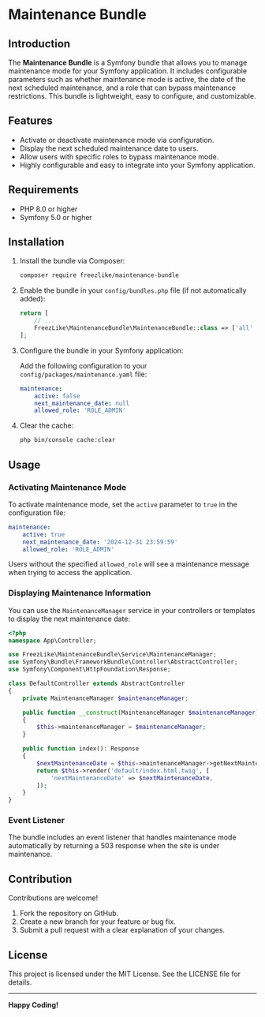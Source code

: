 # Maintenance Bundle

## Introduction

The **Maintenance Bundle** is a Symfony bundle that allows you to manage maintenance mode for your Symfony application. 
It includes configurable parameters such as whether maintenance mode is active, the date of the next scheduled maintenance, 
and a role that can bypass maintenance restrictions. This bundle is lightweight, easy to configure, and customizable.

## Features

- Activate or deactivate maintenance mode via configuration.
- Display the next scheduled maintenance date to users.
- Allow users with specific roles to bypass maintenance mode.
- Highly configurable and easy to integrate into your Symfony application.

## Requirements

- PHP 8.0 or higher
- Symfony 5.0 or higher

## Installation

1. Install the bundle via Composer:

   ```bash
   composer require freezlike/maintenance-bundle
   ```

2. Enable the bundle in your `config/bundles.php` file (if not automatically added):

   ```php
   return [
       // ...
       FreezLike\MaintenanceBundle\MaintenanceBundle::class => ['all' => true],
   ];
   ```

3. Configure the bundle in your Symfony application:

   Add the following configuration to your `config/packages/maintenance.yaml` file:

   ```yaml
   maintenance:
       active: false
       next_maintenance_date: null
       allowed_role: 'ROLE_ADMIN'
   ```

4. Clear the cache:

   ```bash
   php bin/console cache:clear
   ```

## Usage

### Activating Maintenance Mode

To activate maintenance mode, set the `active` parameter to `true` in the configuration file:

```yaml
maintenance:
    active: true
    next_maintenance_date: '2024-12-31 23:59:59'
    allowed_role: 'ROLE_ADMIN'
```

Users without the specified `allowed_role` will see a maintenance message when trying to access the application.

### Displaying Maintenance Information

You can use the `MaintenanceManager` service in your controllers or templates to display the next maintenance date:

```php
<?php
namespace App\Controller;

use FreezLike\MaintenanceBundle\Service\MaintenanceManager;
use Symfony\Bundle\FrameworkBundle\Controller\AbstractController;
use Symfony\Component\HttpFoundation\Response;

class DefaultController extends AbstractController
{
    private MaintenanceManager $maintenanceManager;

    public function __construct(MaintenanceManager $maintenanceManager)
    {
        $this->maintenanceManager = $maintenanceManager;
    }

    public function index(): Response
    {
        $nextMaintenanceDate = $this->maintenanceManager->getNextMaintenanceDate();
        return $this->render('default/index.html.twig', [
            'nextMaintenanceDate' => $nextMaintenanceDate,
        ]);
    }
}
```

### Event Listener

The bundle includes an event listener that handles maintenance mode automatically by returning a 503 response when the site is under maintenance.

## Contribution

Contributions are welcome!

1. Fork the repository on GitHub.
2. Create a new branch for your feature or bug fix.
3. Submit a pull request with a clear explanation of your changes.

## License

This project is licensed under the MIT License. See the LICENSE file for details.

---

**Happy Coding!**

